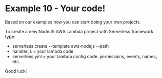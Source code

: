 # Example 10 - Your code!

Based on our examples now you can start doing your own projects.

To create a new NodeJS AWS Lambda project with Serverless framework type:

* serverless create --template aws-nodejs --path <project-name>
* handler.js = your lambda code
* serverless.yml = your lambda config code: permissions, events, names, etc.

Good luck!